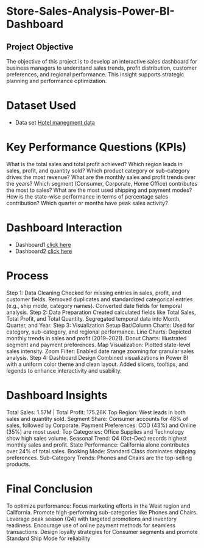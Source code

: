 # Store-Sales-Analysis-Power-BI-Dashboard
## Project Objective
The objective of this project is to develop an interactive sales dashboard for business managers to understand sales trends, profit distribution, customer preferences, and regional performance. This insight supports strategic planning and performance optimization.
# Dataset Used
- Data set <a href="https://github.com/Sradha12/Store-Sales-Analysis-Power-BI-Dashboard/blob/main/Store%20sales%20data.pbix">Hotel manegment data<a/>
# Key Performance Questions (KPIs)
What is the total sales and total profit achieved?
Which region leads in sales, profit, and quantity sold?
Which product category or sub-category drives the most revenue?
What are the monthly sales and profit trends over the years?
Which segment (Consumer, Corporate, Home Office) contributes the most to sales?
What are the most used shipping and payment modes?
How is the state-wise performance in terms of percentage sales contribution?
Which quarter or months have peak sales activity?
# Dashboard Interaction
- Dashboard1 <a href="https://github.com/Sradha12/Store-Sales-Analysis-Power-BI-Dashboard/blob/main/Screenshot%20(26).png"> click here <a/>
- Dashboard2 <a href="https://github.com/Sradha12/Store-Sales-Analysis-Power-BI-Dashboard/blob/main/Screenshot%20(27).png"> click here <a/>
# Process
Step 1: Data Cleaning
Checked for missing entries in sales, profit, and customer fields.
Removed duplicates and standardized categorical entries (e.g., ship mode, category names).
Converted date fields for temporal analysis.
Step 2: Data Preparation
Created calculated fields like Total Sales, Total Profit, and Total Quantity.
Segregated temporal data into Month, Quarter, and Year.
Step 3: Visualization Setup
Bar/Column Charts: Used for category, sub-category, and regional performance.
Line Charts: Depicted monthly trends in sales and profit (2019–2021).
Donut Charts: Illustrated segment and payment preferences.
Map Visualization: Plotted state-level sales intensity.
Zoom Filter: Enabled date range zooming for granular sales analysis.
Step 4: Dashboard Design
Combined visualizations in Power BI with a uniform color theme and clean layout.
Added slicers, tooltips, and legends to enhance interactivity and usability.

# Dashboard Insights
Total Sales: 1.57M | Total Profit: 175.26K
Top Region: West leads in both sales and quantity sold.
Segment Share: Consumer accounts for 48% of sales, followed by Corporate.
Payment Preferences: COD (43%) and Online (35%) are most used.
Top Categories: Office Supplies and Technology show high sales volume.
Seasonal Trend: Q4 (Oct–Dec) records highest monthly sales and profit.
State Performance: California alone contributes over 24% of total sales.
Booking Mode: Standard Class dominates shipping preferences.
Sub-Category Trends: Phones and Chairs are the top-selling products.

# Final Conclusion
To optimize performance:
Focus marketing efforts in the West region and California.
Promote high-performing sub-categories like Phones and Chairs.
Leverage peak season (Q4) with targeted promotions and inventory readiness.
Encourage use of online payment methods for seamless transactions.
Design loyalty strategies for Consumer segments and promote Standard Ship Mode for reliability

